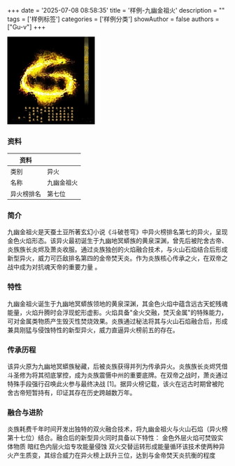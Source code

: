 +++
date = '2025-07-08 08:58:35'
title = '样例-九幽金祖火'
description = ""
tags = ['样例标签']
categories = ['样例分类']
showAuthor = false
authors = ["Gu-v"]
+++

<img alt="img" src="./jiuyoujinzuhuo.webp" width="200px" />

### 资料

| 资料 |          |
| ---- | -------- |
| 类别 | 异火   |
| 名称 | 九幽金祖火 |
| 异火榜排名 | 第七位       |


### 简介

九幽金祖火是天蚕土豆所著玄幻小说《斗破苍穹》中异火榜排名第七的异火，呈现金色火焰形态。该异火最初诞生于九幽地冥蟒族的黄泉深渊，曾先后被陀舍古帝、炎族族长炎烬及萧炎收服。通过炎族独创的火焰融合技术，与火山石焰结合后形成新型异火，威力可匹敌排名第四的金帝焚天炎。作为炎族核心传承之火，在双帝之战中成为对抗魂天帝的重要力量 。

### 特性

 九幽金祖火诞生于九幽地冥蟒族领地的黄泉深渊，其金色火焰中蕴含远古天蛇残魂能量，火焰升腾时会浮现蛇形虚影。火焰具备"金火交融，焚灭金属"的特殊能力，可对金属类物质产生毁灭性焚烧效果。炎族通过秘法将其与火山石焰融合后，形成兼具刚猛与侵蚀特性的新型异火，威力直逼异火榜前五的存在。

### 传承历程

该异火原为九幽地冥蟒族秘藏，后被炎族获得并列为传承异火。炎族族长炎烬凭借斗圣修为将其彻底掌控，成为炎族震慑中州的重要底牌。在双帝之战时，萧炎通过特殊手段强行召唤此火参与最终决战 [1]。据异火榜记载，该火在远古时期曾被陀舍古帝短暂持有，印证其存在历史跨越数万年。

### 融合与进阶

炎族耗费千年时间开发出独特的双火融合技术，将九幽金祖火与火山石焰（异火榜第十七位）结合。融合后的新型异火同时具备以下特性：
金色外层火焰可焚毁实体物质
暗红色内层火焰专攻能量侵蚀
双火交替运转形成能量循环该技术使两种异火产生质变，其综合威力在异火榜上跃升三位，达到与金帝焚天炎抗衡的程度
